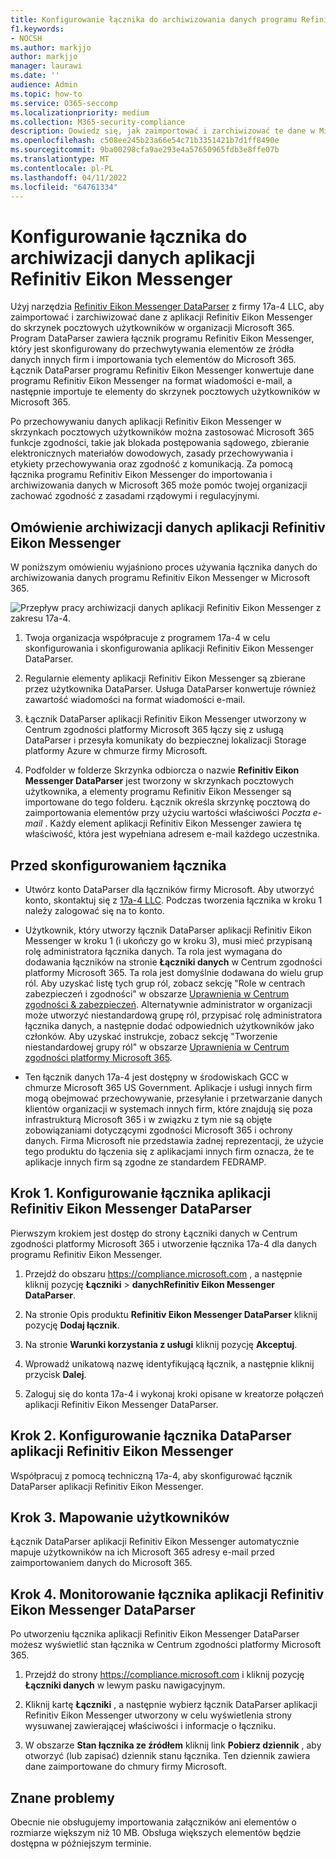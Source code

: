 ```yaml
---
title: Konfigurowanie łącznika do archiwizowania danych programu Refinitiv Eikon Messenger w Microsoft 365
f1.keywords:
- NOCSH
ms.author: markjjo
author: markjjo
manager: laurawi
ms.date: ''
audience: Admin
ms.topic: how-to
ms.service: O365-seccomp
ms.localizationpriority: medium
ms.collection: M365-security-compliance
description: Dowiedz się, jak zaimportować i zarchiwizować te dane w Microsoft 365 za pomocą łącznika 17a-4 programu Refinitiv Eikon Messenger DataParser.
ms.openlocfilehash: c508ee245b23a66e54c71b3351421b7d1ff8490e
ms.sourcegitcommit: 9ba00298cfa9ae293e4a57650965fdb3e8ffe07b
ms.translationtype: MT
ms.contentlocale: pl-PL
ms.lasthandoff: 04/11/2022
ms.locfileid: "64761334"
---
```

# <a name="set-up-a-connector-to-archive-refinitiv-eikon-messenger-data"></a>Konfigurowanie łącznika do archiwizacji danych aplikacji Refinitiv Eikon Messenger

Użyj narzędzia [Refinitiv Eikon Messenger DataParser](https://www.17a-4.com/refinitiv-messenger-dataparser/) z firmy 17a-4 LLC, aby zaimportować i zarchiwizować dane z aplikacji Refinitiv Eikon Messenger do skrzynek pocztowych użytkowników w organizacji Microsoft 365. Program DataParser zawiera łącznik programu Refinitiv Eikon Messenger, który jest skonfigurowany do przechwytywania elementów ze źródła danych innych firm i importowania tych elementów do Microsoft 365. Łącznik DataParser programu Refinitiv Eikon Messenger konwertuje dane programu Refinitiv Eikon Messenger na format wiadomości e-mail, a następnie importuje te elementy do skrzynek pocztowych użytkowników w Microsoft 365.

Po przechowywaniu danych aplikacji Refinitiv Eikon Messenger w skrzynkach pocztowych użytkowników można zastosować Microsoft 365 funkcje zgodności, takie jak blokada postępowania sądowego, zbieranie elektronicznych materiałów dowodowych, zasady przechowywania i etykiety przechowywania oraz zgodność z komunikacją. Za pomocą łącznika programu Refinitiv Eikon Messenger do importowania i archiwizowania danych w Microsoft 365 może pomóc twojej organizacji zachować zgodność z zasadami rządowymi i regulacyjnymi.

## <a name="overview-of-archiving-refinitiv-eikon-messenger-data"></a>Omówienie archiwizacji danych aplikacji Refinitiv Eikon Messenger

W poniższym omówieniu wyjaśniono proces używania łącznika danych do archiwizowania danych programu Refinitiv Eikon Messenger w Microsoft 365.

![Przepływ pracy archiwizacji danych aplikacji Refinitiv Eikon Messenger z zakresu 17a-4.](../media/RefinitivMessengerDataParserConnectorWorkflow.png)

1. Twoja organizacja współpracuje z programem 17a-4 w celu skonfigurowania i skonfigurowania aplikacji Refinitiv Eikon Messenger DataParser.

2. Regularnie elementy aplikacji Refinitiv Eikon Messenger są zbierane przez użytkownika DataParser. Usługa DataParser konwertuje również zawartość wiadomości na format wiadomości e-mail.

3. Łącznik DataParser aplikacji Refinitiv Eikon Messenger utworzony w Centrum zgodności platformy Microsoft 365 łączy się z usługą DataParser i przesyła komunikaty do bezpiecznej lokalizacji Storage platformy Azure w chmurze firmy Microsoft.

4. Podfolder w folderze Skrzynka odbiorcza o nazwie **Refinitiv Eikon Messenger DataParser** jest tworzony w skrzynkach pocztowych użytkownika, a elementy programu Refinitiv Eikon Messenger są importowane do tego folderu. Łącznik określa skrzynkę pocztową do zaimportowania elementów przy użyciu wartości właściwości *Poczta e-mail* . Każdy element aplikacji Refinitiv Eikon Messenger zawiera tę właściwość, która jest wypełniana adresem e-mail każdego uczestnika.

## <a name="before-you-set-up-a-connector"></a>Przed skonfigurowaniem łącznika

- Utwórz konto DataParser dla łączników firmy Microsoft. Aby utworzyć konto, skontaktuj się z [17a-4 LLC](https://www.17a-4.com/contact/). Podczas tworzenia łącznika w kroku 1 należy zalogować się na to konto.

- Użytkownik, który utworzy łącznik DataParser aplikacji Refinitiv Eikon Messenger w kroku 1 (i ukończy go w kroku 3), musi mieć przypisaną rolę administratora łącznika danych. Ta rola jest wymagana do dodawania łączników na stronie **Łączniki danych** w Centrum zgodności platformy Microsoft 365. Ta rola jest domyślnie dodawana do wielu grup ról. Aby uzyskać listę tych grup ról, zobacz sekcję "Role w centrach zabezpieczeń i zgodności" w obszarze [Uprawnienia w Centrum zgodności & zabezpieczeń](../security/office-365-security/permissions-in-the-security-and-compliance-center.md#roles-in-the-security--compliance-center). Alternatywnie administrator w organizacji może utworzyć niestandardową grupę ról, przypisać rolę administratora łącznika danych, a następnie dodać odpowiednich użytkowników jako członków. Aby uzyskać instrukcje, zobacz sekcję "Tworzenie niestandardowej grupy ról" w obszarze [Uprawnienia w Centrum zgodności platformy Microsoft 365](microsoft-365-compliance-center-permissions.md#create-a-custom-role-group).

- Ten łącznik danych 17a-4 jest dostępny w środowiskach GCC w chmurze Microsoft 365 US Government. Aplikacje i usługi innych firm mogą obejmować przechowywanie, przesyłanie i przetwarzanie danych klientów organizacji w systemach innych firm, które znajdują się poza infrastrukturą Microsoft 365 i w związku z tym nie są objęte zobowiązaniami dotyczącymi zgodności Microsoft 365 i ochrony danych. Firma Microsoft nie przedstawia żadnej reprezentacji, że użycie tego produktu do łączenia się z aplikacjami innych firm oznacza, że te aplikacje innych firm są zgodne ze standardem FEDRAMP.

## <a name="step-1-set-up-a-refinitiv-eikon-messenger-dataparser-connector"></a>Krok 1. Konfigurowanie łącznika aplikacji Refinitiv Eikon Messenger DataParser

Pierwszym krokiem jest dostęp do strony Łączniki danych w Centrum zgodności platformy Microsoft 365 i utworzenie łącznika 17a-4 dla danych programu Refinitiv Eikon Messenger.

1. Przejdź do obszaru <https://compliance.microsoft.com> , a następnie kliknij pozycję **Łączniki** >  **danychRefinitiv Eikon Messenger DataParser**.

2. Na stronie Opis produktu **Refinitiv Eikon Messenger DataParser** kliknij pozycję **Dodaj łącznik**.

3. Na stronie **Warunki korzystania z usługi** kliknij pozycję **Akceptuj**.

4. Wprowadź unikatową nazwę identyfikującą łącznik, a następnie kliknij przycisk **Dalej**.

5. Zaloguj się do konta 17a-4 i wykonaj kroki opisane w kreatorze połączeń aplikacji Refinitiv Eikon Messenger DataParser.

## <a name="step-2-configure-the-refinitiv-eikon-messenger-dataparser-connector"></a>Krok 2. Konfigurowanie łącznika DataParser aplikacji Refinitiv Eikon Messenger

Współpracuj z pomocą techniczną 17a-4, aby skonfigurować łącznik DataParser aplikacji Refinitiv Eikon Messenger.

## <a name="step-3-map-users"></a>Krok 3. Mapowanie użytkowników

Łącznik DataParser aplikacji Refinitiv Eikon Messenger automatycznie mapuje użytkowników na ich Microsoft 365 adresy e-mail przed zaimportowaniem danych do Microsoft 365.

## <a name="step-4-monitor-the-refinitiv-eikon-messenger-dataparser-connector"></a>Krok 4. Monitorowanie łącznika aplikacji Refinitiv Eikon Messenger DataParser

Po utworzeniu łącznika aplikacji Refinitiv Eikon Messenger DataParser możesz wyświetlić stan łącznika w Centrum zgodności platformy Microsoft 365.

1. Przejdź do strony <https://compliance.microsoft.com> i kliknij pozycję **Łączniki danych** w lewym pasku nawigacyjnym.

2. Kliknij kartę **Łączniki** , a następnie wybierz łącznik DataParser aplikacji Refinitiv Eikon Messenger utworzony w celu wyświetlenia strony wysuwanej zawierającej właściwości i informacje o łączniku.

3. W obszarze **Stan łącznika ze źródłem** kliknij link **Pobierz dziennik** , aby otworzyć (lub zapisać) dziennik stanu łącznika. Ten dziennik zawiera dane zaimportowane do chmury firmy Microsoft.

## <a name="known-issues"></a>Znane problemy

Obecnie nie obsługujemy importowania załączników ani elementów o rozmiarze większym niż 10 MB. Obsługa większych elementów będzie dostępna w późniejszym terminie.
